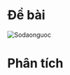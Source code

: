 # Đề bài
![Sodaonguoc](https://github.com/VanHoang110802/Competitive_Programming/assets/108053955/e520ac95-818f-4a8e-af37-93e5743dd12f)

# Phân tích
